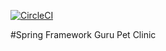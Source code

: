 [![CircleCI](https://circleci.com/gh/KarloFab/SpringPetClinic.svg?style=svg)](https://circleci.com/gh/KarloFab/SpringPetClinic)

#Spring Framework Guru Pet Clinic